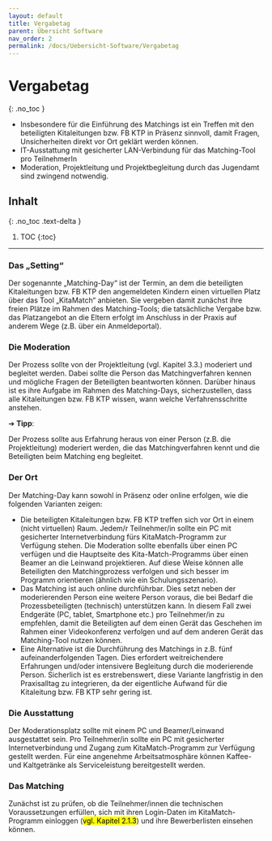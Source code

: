 ```yaml
---
layout: default
title: Vergabetag
parent: Übersicht Software
nav_order: 2
permalink: /docs/Uebersicht-Software/Vergabetag
---
```


# Vergabetag
{: .no_toc }

- Insbesondere für die Einführung des Matchings ist ein Treffen mit den beteiligten Kitaleitungen bzw. FB KTP in Präsenz sinnvoll, damit Fragen, Unsicherheiten direkt vor Ort geklärt werden können.
- IT-Ausstattung mit gesicherter LAN-Verbindung für das Matching-Tool pro TeilnehmerIn
- Moderation, Projektleitung und Projektbegleitung durch das Jugendamt sind zwingend notwendig.


## Inhalt
{: .no_toc .text-delta }

1. TOC
{:toc}

---

### Das „Setting“

Der sogenannte „Matching-Day“ ist der Termin, an dem die beteiligten Kitaleitungen bzw. FB KTP den angemeldeten Kindern einen virtuellen Platz über das Tool „KitaMatch“ anbieten. Sie vergeben damit zunächst ihre freien Plätze im Rahmen des Matching-Tools; die tatsächliche Vergabe bzw. das Platzangebot an die Eltern erfolgt im Anschluss in der Praxis auf anderem Wege (z.B. über ein Anmeldeportal). 

### Die Moderation
Der Prozess sollte von der Projektleitung (vgl. Kapitel 3.3.) moderiert und begleitet werden. Dabei sollte die Person das Matchingverfahren kennen und mögliche Fragen der Beteiligten beantworten können. Darüber hinaus ist es ihre Aufgabe im Rahmen des Matching-Days, sicherzustellen, dass alle Kitaleitungen bzw. FB KTP wissen, wann welche Verfahrensschritte anstehen. 

➔ **Tipp**: 

Der Prozess sollte aus Erfahrung heraus von einer Person (z.B. die Projektleitung) moderiert werden, die das Matchingverfahren kennt und die Beteiligten beim Matching eng begleitet. 

### Der Ort

Der Matching-Day kann sowohl in Präsenz oder online erfolgen, wie die folgenden Varianten zeigen: 

- Die beteiligten Kitaleitungen bzw. FB KTP treffen sich vor Ort in einem (nicht virtuellen) Raum. Jedem/r Teilnehmer/in sollte ein PC mit gesicherter Internetverbindung fürs KitaMatch-Programm zur Verfügung stehen. Die Moderation sollte ebenfalls über einen PC verfügen und die Hauptseite des Kita-Match-Programms über einen Beamer an die Leinwand projektieren. Auf diese Weise können alle Beteiligten den Matchingprozess verfolgen und sich besser im Programm orientieren (ähnlich wie ein Schulungsszenario).
- Das Matching ist auch online durchführbar. Dies setzt neben der moderierenden Person eine weitere Person voraus, die bei Bedarf die Prozessbeteiligten (technisch) unterstützen kann. In diesem Fall zwei Endgeräte (PC, tablet, Smartphone etc.) pro Teilnehmer/in  zu empfehlen, damit die Beteiligten auf dem einen Gerät das Geschehen im Rahmen einer Videokonferenz verfolgen und auf dem anderen Gerät das Matching-Tool nutzen können. 
- Eine Alternative ist die Durchführung des Matchings in z.B. fünf aufeinanderfolgenden Tagen.  Dies erfordert weitreichendere Erfahrungen und/oder intensivere Begleitung durch die moderierende Person. Sicherlich ist es erstrebenswert, diese Variante langfristig in den Praxisalltag zu integrieren, da der eigentliche Aufwand für die Kitaleitung bzw. FB KTP sehr gering ist.

### Die Ausstattung

Der Moderationsplatz sollte mit einem PC und Beamer/Leinwand ausgestattet sein. 
Pro Teilnehmer/in sollte ein PC mit gesicherter Internetverbindung und Zugang zum KitaMatch-Programm zur Verfügung gestellt werden. 
Für eine angenehme Arbeitsatmosphäre können Kaffee- und Kaltgetränke als Serviceleistung bereitgestellt werden. 

### Das Matching
Zunächst ist zu prüfen, ob die Teilnehmer/innen die technischen Voraussetzungen erfüllen, sich mit ihren Login-Daten im KitaMatch-Programm einloggen (<mark>vgl. Kapitel 2.1.3</mark>) und ihre Bewerberlisten einsehen können. 

